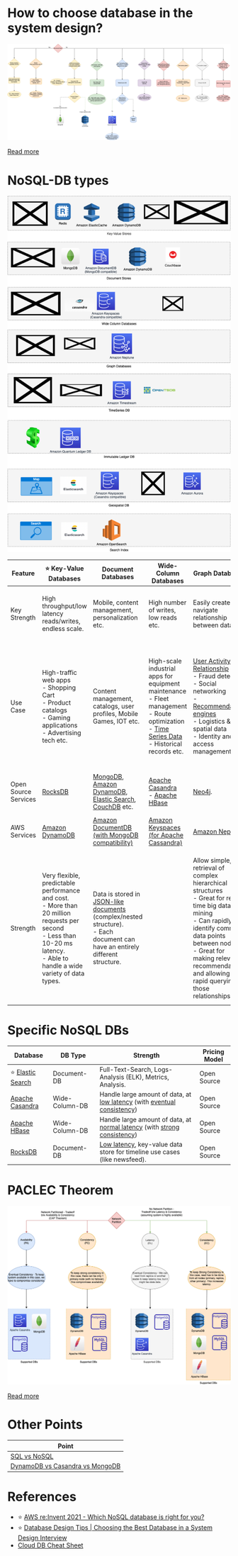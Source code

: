 # How to choose database in the system design?

![img.png](../3_DecideDatabase/assets/DecideDatabase.drawio.png)

[Read more](../3_DecideDatabase/Readme.md)

# NoSQL-DB types

![img.png](assets/NoSQL-DifferentDBtypes.drawio.png)

| Feature              | :star: Key-Value Databases                                                                                                                                                            | Document Databases                                                                                                                                                                                                                      | Wide-Column Databases                                                                                                                                                                                                                         | Graph Databases                                                                                                                                                                                                                                                                                          | Time-Series DB                                                                                                                                            | [In-Memory](../In-Memory-Cache)                                                                                                                                                                               | Ledger                                                                                                                              |
|----------------------|---------------------------------------------------------------------------------------------------------------------------------------------------------------------------------------|-----------------------------------------------------------------------------------------------------------------------------------------------------------------------------------------------------------------------------------------|-----------------------------------------------------------------------------------------------------------------------------------------------------------------------------------------------------------------------------------------------|----------------------------------------------------------------------------------------------------------------------------------------------------------------------------------------------------------------------------------------------------------------------------------------------------------|-----------------------------------------------------------------------------------------------------------------------------------------------------------|---------------------------------------------------------------------------------------------------------------------------------------------------------------------------------------------------------------|-------------------------------------------------------------------------------------------------------------------------------------|
| Key Strength         | High throughput/low latency reads/writes, endless scale.                                                                                                                              | Mobile, content management, personalization etc.                                                                                                                                                                                        | High number of writes, low reads etc.                                                                                                                                                                                                         | Easily create and navigate relationship between data                                                                                                                                                                                                                                                     | Collect, store and process data sequenced by time                                                                                                         | Query by key with microsecond latency                                                                                                                                                                         | Collect, Immutable and verifiable history of changes to app data                                                                    |
| Use Case             | High-traffic web apps<br/>- Shopping Cart<br/>- Product catalogs<br/>- Gaming applications<br/>- Advertising tech etc.                                                                | Content management, catalogs, user profiles, Mobile Games, IOT etc.                                                                                                                                                                     | High-scale industrial apps for equipment maintenance<br/>- Fleet management<br/>- Route optimization<br/>- [Time Series Data](https://netflixtechblog.com/scaling-time-series-data-storage-part-i-ec2b6d44ba39)<br/>- Historical records etc. | [User Activity Relationship](../../../3_HLDDesignProblems/InstagramDesign/Readme.md)<br/>- Fraud detection<br/>- Social networking<br/>- [Recommendation engines](https://neo4j.com/use-cases/real-time-recommendation-engine/)<br/>- Logistics & spatial data<br/>- Identity and access management etc. | Home screen feed<br/>- Operations monitoring<br/>- Application metrics<br/>- Internet of Things sensor data<br/>- Real-time analytics, Event tracing etc. | Caching<br/>- Session management<br/>- [Gaming leaderboards](https://redis.com/solutions/use-cases/leaderboards/)<br/>- Geospatial applications etc.                                                          | Systems of record<br/>- Supply chain<br/>- Registrations<br/>- Banking transactions etc.                                            |
| Open Source Services | [RocksDB](../NoSQL-Databases/RocksDB.md)                                                                                                                                              | [MongoDB](../NoSQL-Databases/MongoDB/Readme.md), [Amazon DynamoDB](../../../2_AWSComponents/6_DatabaseServices/AmazonDynamoDB/Readme.md), [Elastic Search](../Search-DBs/ElasticSearch), [CouchDB](https://couchdb.apache.org) etc. | [Apache Casandra](../NoSQL-Databases/ApacheCasandra.md)<br/>- [Apache HBase](../NoSQL-Databases/ApacheHBase.md)                                                                                                                               | [Neo4j](../NoSQL-Databases/Neo4j.md).                                                                                                                                                                                                                                                                    | [InfluxDB](https://en.wikipedia.org/wiki/InfluxDB)                                                                                                        | [Redis](../In-Memory-Cache/Redis/Readme.md)                                                                                                                                                                   |                                                                                                                                     |
| AWS Services         | [Amazon DynamoDB](../../../2_AWSComponents/6_DatabaseServices/AmazonDynamoDB/Readme.md)                                                                                               | [Amazon DocumentDB (with MongoDB compatibility)](../../../2_AWSComponents/6_DatabaseServices)                                                                                                                                           | [Amazon Keyspaces (for Apache Cassandra)](../../../2_AWSComponents/6_DatabaseServices/AmazonKeySpaces.md)                                                                                                                                     | [Amazon Neptune](https://aws.amazon.com/neptune/)                                                                                                                                                                                                                                                        | [Amazon Timestream](https://aws.amazon.com/timestream/)                                                                                                   | [Amazon Elastic Cache](../../../2_AWSComponents/6_DatabaseServices/AmazonElasticCache/Readme.md)                                                                                                              | [Amazon Quantum Ledger Database (QLDB)](https://aws.amazon.com/qldb/)                                                               |
| Strength             | Very flexible, predictable performance and cost.<br/>- More than 20 million requests per second <br/>- Less than 10-20 ms latency.<br/>- Able to handle a wide variety of data types. | Data is stored in [JSON-like documents](https://aws.amazon.com/nosql/document/) (complex/nested structure).<br/>- Each document can have an entirely different structure.                                                               |                                                                                                                                                                                                                                               | Allow simple, fast retrieval of complex hierarchical structures<br/>- Great for real-time big data mining<br/>- Can rapidly identify common data points between nodes<br/>- Great for making relevant recommendations and allowing for rapid querying of those relationships.                            |                                                                                                                                                           | Support the most demanding applications requiring sub-millisecond response times<br/>- Great for caching, gaming, and session store<br/>- Adapt to changes in demands by scaling out and in without downtime. | Data that is rapidly changing or is seldom accessed<br/>- Application using the in-memory store has a low tolerance for stale data. |                                                                                          |

# Specific NoSQL DBs

| Database                                                                              | DB Type        | Strength                                                                                                                                                                                   | Pricing Model |
|---------------------------------------------------------------------------------------|----------------|--------------------------------------------------------------------------------------------------------------------------------------------------------------------------------------------|---------------|
| :star: [Elastic Search](../Search-DBs/ElasticSearch/Readme.md) | Document-DB    | Full-Text-Search, Logs-Analysis (ELK), Metrics, Analysis.                                                                                                                                  | Open Source   |
| [Apache Casandra](../NoSQL-Databases/ApacheCasandra.md)                               | Wide-Column-DB | Handle large amount of data, at [low latency](../../0_SystemGlossaries/Scalability/LatencyThroughput.md) (with [eventual consistency](../1_Glossaries/Consistency&Replication/Readme.md))  | Open Source   |
| [Apache HBase](../NoSQL-Databases/ApacheHBase.md)                                     | Wide-Column-DB | Handle large amount of data, at [normal latency](../../0_SystemGlossaries/Scalability/LatencyThroughput.md) (with [strong consistency](../1_Glossaries/Consistency&Replication/Readme.md)) | Open Source   |
| [RocksDB](../NoSQL-Databases/RocksDB.md)                                              | Document-DB    | [Low latency](../../0_SystemGlossaries/Scalability/LatencyThroughput.md), key-value data store for timeline use cases (like newsfeed).                                                     | Open Source   |

# PACLEC Theorem

![img.png](../1_Glossaries/PACELCTheorem/assets/PACELC_Diagram.drawio.png)

[Read more](../1_Glossaries/PACELCTheorem/Readme.md)

# Other Points

| Point                                                             |
|-------------------------------------------------------------------|
| [SQL vs NoSQL](../SQLvsNoSQL.md)                                  |
| [DynamoDB vs Casandra vs MongoDB](DynamoDBVsMongoDBVsCasandra.md) |

# References
- :star: [AWS re:Invent 2021 - Which NoSQL database is right for you?](https://www.youtube.com/watch?v=ivBaro-8PhI)
- :star: [Database Design Tips | Choosing the Best Database in a System Design Interview](https://www.youtube.com/watch?v=cODCpXtPHbQ)
- [Cloud DB Cheat Sheet](https://media.licdn.com/dms/image/D4E22AQGZI2OlimmTuQ/feedshare-shrink_800/0/1696693136128?e=1699488000&v=beta&t=0LhhYelBizt1fhUW897sSuOfMNcAieVkbA67H9q7B6w)